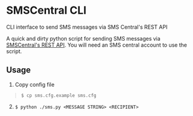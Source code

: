 # SMSCentral CLI
CLI interface to send SMS messages via SMS Central's REST API

A quick and dirty python script for sending SMS messages via [SMSCentral's REST API](https://smscentral.com.au/sms-api/rest-api/).
You will need an SMS central account to use the script.

## Usage

1. Copy config file 
> `$ cp sms.cfg.example sms.cfg`

2. `$ python ./sms.py <MESSAGE STRING> <RECIPIENT>`

